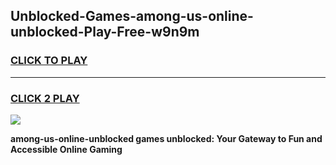 
## Unblocked-Games-among-us-online-unblocked-Play-Free-w9n9m
<h3>
<a href="https://premium76.site?title=among-us-online-unblocked&ref=23A">CLICK TO PLAY</a></h3>
<hr>

<h3>
<a href="https://premium76.site?title=among-us-online-unblocked&ref=23A">CLICK 2 PLAY</a>
  
</h3>

<a href="https://premium76.site?title=among-us-online-unblocked&ref=23A"><img src="https://clearcache.store/games.png"></a>


**among-us-online-unblocked games unblocked: Your Gateway to Fun and Accessible Online Gaming**
